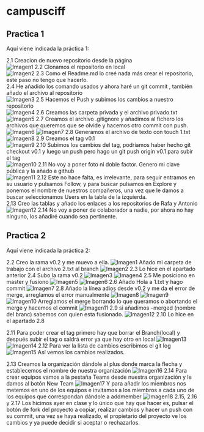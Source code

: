 # campusciff
## Practica 1
Aquí viene indicada la práctica 1:

2.1 Creacion de nuevo repositorio desde la página<br />
![Imagen1](https://raw.githubusercontent.com/Valdifer/campusciff/master/Tarea1/1.png)
2.2 Clonamos el repositorio en local<br />
![Imagen2](https://raw.githubusercontent.com/Valdifer/campusciff/master/Tarea1/2.png)
2.3 Como el Readme.md lo creé nada más crear el repositorio, este paso no tengo que hacerlo.<br />
2.4 He añadido los comando usados y ahora haré un git commit , también añado el archivo al repositorio<br />
![Imagen3](https://raw.githubusercontent.com/Valdifer/campusciff/master/Tarea1/3.png)
2.5 Hacemos el Push y subimos los cambios a nuestro repositorio<br />
![Imagen4](https://raw.githubusercontent.com/Valdifer/campusciff/master/Tarea1/4.png)
2.6 Creamos las carpeta privada y el archivo privado.txt<br />
![Imagen5](https://raw.githubusercontent.com/Valdifer/campusciff/master/Tarea1/5.png)
2.7 Creamos el archivo .gitignore y añadimos al fichero los archivos que queremos que se olvide y hacemos otro commit con push.<br />
![Imagen6](https://raw.githubusercontent.com/Valdifer/campusciff/master/Tarea1/6.png)
![Imagen7](https://raw.githubusercontent.com/Valdifer/campusciff/master/Tarea1/7.png)
2.8 Generamos el archivo de texto con touch 1.txt<br />
![Imagen8](https://raw.githubusercontent.com/Valdifer/campusciff/master/Tarea1/8.png)
2.9 Creamos el tag v0.1<br />
![Imagen9](https://raw.githubusercontent.com/Valdifer/campusciff/master/Tarea1/9.png)
2.10 Subimos los cambios del tag, podríamos haber hecho git checkout v0.1 y luego un push pero hago un git push origin v0.1 para subir el tag<br />
![Imagen10](https://raw.githubusercontent.com/Valdifer/campusciff/master/Tarea1/10.png)
2.11 No voy a poner foto ni doble factor. Genero mi clave pública y la añado a github<br />
![Imagen11](https://raw.githubusercontent.com/Valdifer/campusciff/master/Tarea1/11.png)
2.12 Este no hace falta, es irrelevante, para seguir entramos en su usuario y pulsamos Follow, y para buscar pulsamos en Explore y ponemos el nombre de nuestros compañeros, una vez que le damos a buscar seleccionamos Users en la tabla de la izquierda.<br />
2.13 Creo las tablas y añado los enlaces a los repositorios de Rafa y Antonio<br />
![Imagen12](https://raw.githubusercontent.com/Valdifer/campusciff/master/Tarea1/12.png)
2.14 No voy a poner de colaborador a nadie, por ahora no hay ninguno, los añadiré cuando sea pertinente.<br />

## Practica 2
Aquí viene indicada la práctica 2:

2.2 Creo la rama v0.2 y me muevo a ella.
![Imagen1](https://raw.githubusercontent.com/Valdifer/campusciff/master/Tarea2/1.png)
Añado mi carpeta de trabajo con el archivo 2.txt al branch
![Imagen2](https://raw.githubusercontent.com/Valdifer/campusciff/master/Tarea2/2.png)
2.3 Lo hice en el apartado anterior
2.4 Subo la rama v0.2
![Imagen3](https://raw.githubusercontent.com/Valdifer/campusciff/master/Tarea2/3.png)
![Imagen4](https://raw.githubusercontent.com/Valdifer/campusciff/master/Tarea2/4.png)
2.5 Me posiciono en master y fusiono
![Imagen5](https://raw.githubusercontent.com/Valdifer/campusciff/master/Tarea2/5.png)
![Imagen6](https://raw.githubusercontent.com/Valdifer/campusciff/master/Tarea2/6.png)
2.6 Añado Hola a 1.txt y hago commit
![Imagen7](https://raw.githubusercontent.com/Valdifer/campusciff/master/Tarea2/7.png)
2.8 Añado la línea adios desde v0.2 y me da el error de merge, arreglamos el error manualmente
![Imagen8](https://raw.githubusercontent.com/Valdifer/campusciff/master/Tarea2/8.png)
![Imagen9](https://raw.githubusercontent.com/Valdifer/campusciff/master/Tarea2/9.png)
![Imagen10](https://raw.githubusercontent.com/Valdifer/campusciff/master/Tarea2/10.png)
Arreglamos el merge borrando lo que queramos o abortando el merge y hacemos el commit
![Imagen11](https://raw.githubusercontent.com/Valdifer/campusciff/master/Tarea2/11.png)
2.9 si añadimos –merged (nombre del branc) sabemos con quien esta fusionado.
![Imagen12](https://raw.githubusercontent.com/Valdifer/campusciff/master/Tarea2/12.png)
2.10 Lo hice en el apartado 2.8

2.11 Para poder crear el tag primero hay que borrar el Branch(local) y después subir el tag o saldrá error ya que hay otro en local
![Imagen13](https://raw.githubusercontent.com/Valdifer/campusciff/master/Tarea2/13.png)
![Imagen14](https://raw.githubusercontent.com/Valdifer/campusciff/master/Tarea2/14.png)
2.12 Para ver la lista de cambios escribimos el git log
![Imagen15](https://raw.githubusercontent.com/Valdifer/campusciff/master/Tarea2/15.png)
Así vemos los cambios realizados.

2.13 Creamos la organización dándole al plus donde marca la flecha y establecemos el nombre de nuestra organización
![Imagen16](https://raw.githubusercontent.com/Valdifer/campusciff/master/Tarea2/16.png)
2.14 Para crear equipos vamos a la pestaña Teams desde nuestra organización y le damos al botón New Team
![Imagen17](https://raw.githubusercontent.com/Valdifer/campusciff/master/Tarea2/17.png)
Y para añadir los miembros nos metemos en uno de los equipos e invitamos a los miembros a cada uno de los equipos que correspondan dándole a addmember
![Imagen18](https://raw.githubusercontent.com/Valdifer/campusciff/master/Tarea2/18.png)
2.15, 2.16 y 2.17 Los hicimos ayer en clase y lo único que hay que hacer es, pulsar el botón de fork del proyecto a copiar, realizar cambios y hacer un push con su commit, una vez se haya realizado, el propietario del proyecto ve los cambios y ya puede decidir si aceptar o rechazarlos.
